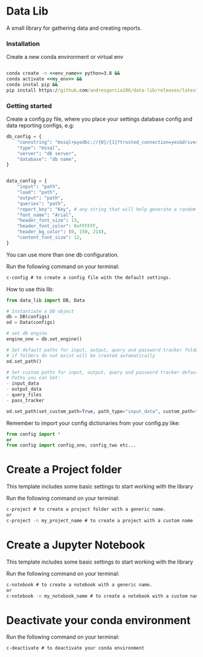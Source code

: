 # Data Lib
A small library for gathering data and creating reports.

### Installation
Create a new conda environment or virtual env
```cmd

conda create -n <<env_name>> python=3.8 && 
conda activate <<my_env>> && 
conda instal pip &&
pip install https://github.com/andresgarcia106/data-lib/releases/latest/download/data-lib.tar.gz

```

### Getting started
Create a config.py file, where you place your settings database config and data reporting configs, e.g:

```Python 
db_config = {
    "connstring": "mssql+pyodbc://{0}/{1}?trusted_connection=yes&driver=ODBC+Driver+17+for+SQL+Server",
    "type": "mssql",
    "server": "db server",
    "database": "db name",
}


data_config = {
    "input": "path",
    "load": "path",
    "output": "path",
    "queries": "path",
    "report_key": "Key", # any string that will help generate a random password for your files
    "font_name": "Arial",
    "header_font_size": 13,
    "header_font_color": 0xFFFFFF,
    "header_bg_color": (0, 150, 214),
    "content_font_size": 12,
}
```

You can use more than one db configuration.

Run the following command on your terminal:
```cmd
c-config # to create a config file with the default settings.

```

How to use this lib:

```Python
from data_lib import DB, Data

# Instantiate a DB object
db = DB(configs)
od = Data(configs)

# set db engine
engine_one = db.set_engine()

# Set default paths for input, output, query and password tracker folders paths are set based on your root project,
# if folders do not exist will be created automatically
od.set_path()

# Set custom paths for input, output, query and password tracker default folders
# Paths you can Set:
- input_data
- output_data
- query_files
- pass_tracker

od.set_path(set_custom_path=True, path_type="input_data", custom_path="./custom/path")
```
Remember to import your config dictionaries from your config.py like:

```Python 
from config import * 
or
from config import config_one, config_two etc...

```

# Create a Project folder

This template includes some basic settings to start working with the library

Run the following command on your terminal:
```cmd
c-project # to create a project folder with a generic name.
or
c-project -n my_project_name # to create a project with a custom name
```

# Create a Jupyter Notebook

This template includes some basic settings to start working with the library

Run the following command on your terminal:
```cmd
c-notebook # to create a notebook with a generic name.
or
c-notebook -n my_notebook_name # to create a notebook with a custom name

```

# Deactivate your conda environment

Run the following command on your terminal:
```cmd
c-deactivate # to deactivate your conda environment

```


